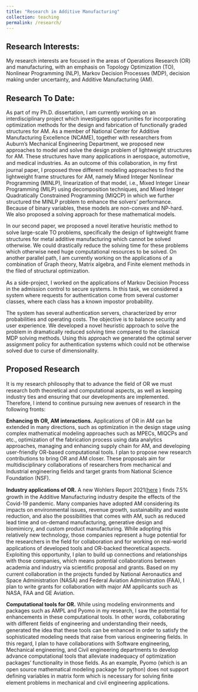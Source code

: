 ```yaml
---
title: "Research in Additive Manufacturing"
collection: teaching
permalink: /research/
---
```


## Research Interests: 

My research interests are focused in the areas of Operations Research (OR) and manufacturing, with an emphasis on Topology Optimization (TO), Nonlinear Programming (NLP), Markov Decision Processes (MDP), decision making under uncertainty, and Additive Manufacturing (AM). 

## Research To Date:

As part of my Ph.D. dissertation, I am currently working on an interdisciplinary project which investigates opportunities for incorporating optimization methods for the design and fabrication of functionally graded structures for AM. As a member of National Center for Additive Manufacturing Excellence (NCAME), together with researchers from Auburn’s Mechanical Engineering Department, we proposed new approaches to model and solve the design problem of lightweight structures for AM. These structures have many applications in aerospace, automotive, and medical industries. As an outcome of this collaboration, in my ﬁrst journal paper, I proposed three diﬀerent modeling approaches to ﬁnd the lightweight frame structures for AM, namely Mixed Integer Nonlinear Programming (MINLP), linearization of that model, i.e., Mixed Integer Linear Programming (MILP) using decomposition techniques, and Mixed Integer Quadratically Constrained Programming (MIQCP) in which we further structured the MINLP problem to enhance the solvers’ performance. Because of binary variables, these models are non-convex and NP-hard. We also proposed a solving approach for these mathematical models. 

In our second paper, we proposed a novel iterative heuristic method to solve large-scale TO problems, speciﬁcally the design of lightweight frame structures for metal additive manufacturing which cannot be solved otherwise. We could drastically reduce the solving time for these problems which otherwise need huge computational resources to be solved. On another parallel path, I am currently working on the applications of a combination of Graph theory, Matrix algebra, and Finite element methods in the ﬁled of structural optimization. 

As a side-project, I worked on the applications of Markov Decision Process in the admission control to secure systems. In this task, we considered a system where requests for authentication come from several customer classes, where each class has a known impostor probability.

The system has several authentication servers, characterized by error probabilities and operating costs. The objective is to balance security and user experience. We developed a novel heuristic approach to solve the problem in dramatically reduced solving time compared to the classical MDP solving methods. Using this approach we generated the optimal server assignment policy for authentication systems which could not be otherwise solved due to curse of dimensionality. 

## Proposed  Research 

It is my research philosophy that to advance the ﬁeld of OR we must research both theoretical and computational aspects, as well as keeping industry ties and ensuring that our developments are implemented. Therefore, I intend to continue pursuing new avenues of research in the following fronts: 

**Enhancing th OR, AM interactions.** Applications of OR in AM can be extended in many directions, such as optimization in the design stage using complex  mathematical  modeling approaches such as MPECs, MIQCPs and etc., optimization of the fabrication process using data analytics approaches, managing and enhancing supply chain for AM, and developing user-friendly OR-based computational tools.  I plan to propose new research contributions to bring OR and AM closer.  These  proposals  aim  for  multidisciplinary collaborations  of  researchers  from  mechanical and Industrial engineering ﬁelds and target grants from National Science Foundation (NSF). 

**Industry applications of OR.** A new Wohlers Report 2021([here](https://wohlersassociates.com/press83.html) ) ﬁnds 7.5% growth in the Additive Manufacturing industry despite  the eﬀects of the Covid-19 pandemic. Many companies have adopted AM considering its impacts on environmental issues, revenue growth, sustainability and waste  reduction,  and also the possibilities that comes with AM, such as reduced lead time and on-demand manufacturing, generative design and biomimicry, and custom product manufacturing. While adopting this relatively new technology, those companies represent a huge potential for the researchers in the ﬁeld for collaboration and for working on real-world applications of developed tools and OR-backed theoretical aspects. Exploiting this opportunity, I plan to build up connections and relationships with those companies, which means potential collaborations between academia and industry via scientiﬁc proposal and grants. Based on my current collaboration in the projects funded by National Aeronautics and Space Administration (NASA) and Federal Aviation Administration (FAA), I plan to write grants for collaboration with major AM applicants such as NASA, FAA and GE Aviation. 

**Computational tools for OR.** While using modeling environments and packages such as AMPL and Pyomo in my research, I saw the potential for enhancements in these computational tools. In other words, collaborating with diﬀerent ﬁelds of engineering and understanding their needs, generated the idea that these tools can be enhanced in order to satisfy the sophisticated modeling needs that raise from various engineering ﬁelds. In this regard, I plan to have collaborations with Software engineering, Mechanical engineering, and Civil engineering departments to develop advance computational tools that alleviate inadequacy of optimization packages’ functionality in those ﬁelds. As an example, Pyomo (which is an open source mathematical modeling package for python) does not support deﬁning variables in matrix form which is necessary for solving ﬁnite element problems in mechanical and civil engineering applications.

